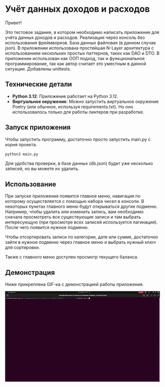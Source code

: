 # Учёт данных доходов и расходов

Привет!

Это тестовое задание, в котором необходимо написать приложение для учёта данных доходов и расходов. Реализация через консоль без использования фреймворков. База данных файловая (в данном случае json). В приложении использована простейшая N-Layer архитектура с использованием нескольких простых паттернов, таких как DAO и DTO. В приложении использован как ООП подход, так и функциональное программирование, так как автор считает это уместным в данной ситуации. Добавлены unittests.

## Технические детали

- **Python 3.12**: Приложение работает на Python 3.12.
- **Виртуальное окружение**: Можно запустить виртуальное окружение Poetry (или обычное, используя requirements.txt). Но оно использовалось только для работы линтеров при разработке.

## Запуск приложения

Чтобы запустить программу, достаточно просто запустить main.py с корня проекта.

```bash
python3 main.py
```

Для удобства проверки, в базе данных (db.json) будет уже несколько записей, но вы можете их удалить.

## Использование

При запуске приложения появится главное меню, навигация по которому осуществляется с помощью набора чисел в консоли. В некоторых пунктах главного меню будут открываться другие подменю. Например, чтобы удалить или изменить запись, вам необходимо сначала просмотреть все существующие записи и там выбрать интересующую (при просмотре всех записей используется пагинация). После чего появится нужное подменю.

Чтобы отсортировать записи по категории, дате или сумме, достаточно зайти в нужное подменю через главное меню и выбрать нужный ключ для сортировки.

Также с главного меню доступен просмотр текущего баланса.

## Демонстрация

Ниже прикреплена GIF-ка с демонстрацией работы приложения.


![Демонстрация работы приложения](demo.gif)